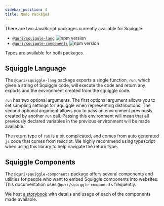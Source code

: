 ```yaml
---
sidebar_position: 4
title: Node Packages
---
```


There are two JavaScript packages currently available for Squiggle:

- [`@quri/squiggle-lang`](https://www.npmjs.com/package/@quri/squiggle-lang) ![npm version](https://badge.fury.io/js/@quri%2Fsquiggle-lang.svg)
- [`@quri/squiggle-components`](https://www.npmjs.com/package/@quri/squiggle-components) ![npm version](https://badge.fury.io/js/@quri%2Fsquiggle-components.svg)

Types are available for both packages.

## Squiggle Language

The `@quri/squiggle-lang` package exports a single function, `run`, which given
a string of Squiggle code, will execute the code and return any exports and the
environment created from the squiggle code.

`run` has two optional arguments. The first optional argument allows you to set
sampling settings for Squiggle when representing distributions. The second optional
argument allows you to pass an environment previously created by another `run`
call. Passing this environment will mean that all previously declared variables
in the previous environment will be made available.

The return type of `run` is a bit complicated, and comes from auto generated `js`
code that comes from rescript. We highly recommend using typescript when using
this library to help navigate the return type.

## Squiggle Components

The `@quri/squiggle-components` package offers several components and utilities
for people who want to embed Squiggle components into websites. This documentation
uses `@quri/squiggle-components` frequently.

We host [a storybook](https://squiggle-components.netlify.app/) with details
and usage of each of the components made available.
